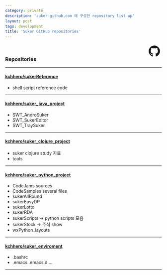 ```yaml
---
category: private
description: 'suker github.com 에 구성한 repository list up'
layout: post
tags: development
title: 'Suker GitHub repositories'
---
```


<img src="/assets/images/github_icon.png" width="48" align="right"/>
<br>

### Repositories

---

#### [kchhero/sukerReference](https://github.com/kchhero/sukerReference)
- shell script reference code

---

#### [kchhero/suker_java_project](https://github.com/kchhero/suker_java_project)
- SWT_AndroSuker
- SWT_SukerEditor
- SWT_TraySuker

---

#### [kchhero/suker_clojure_project](https://github.com/kchhero/suker_clojure_project)
- suker clojure study 자료
- tools

---

#### [kchhero/suker_python_project](https://github.com/kchhero/suker_python_project)
- CodeJams sources
- CodeSamples   several files
- sukerAllRound
- sukerEasyDP
- sukerLotto
- sukerRDA
- sukerScripts -> python scripts 모음
- sukerStock -> 주식 show
- wxPython_layouts

---

#### [kchhero/suker_enviroment](https://github.com/kchhero/suker_enviroment)
- .bashrc
- .emacs .emacs.d ...

---

